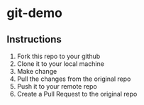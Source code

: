 # git-demo

## Instructions

1. Fork this repo to your github
2. Clone it to your local machine
3. Make change
4. Pull the changes from the original repo
5. Push it to your remote repo
6. Create a Pull Request to the original repo
